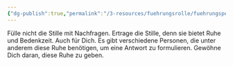 ```yaml
---
{"dg-publish":true,"permalink":"/3-resources/fuehrungsrolle/fuehrungspersoenlichkeit/the-coaching-habit-von-michael-stanier/get-comfortable-with-silence/","title":"Get Comfortable with Silence","created":"2024-12-08T22:59:30.826+01:00","updated":"2024-12-08T23:31:13.002+01:00"}
---
```



Fülle nicht die Stille mit Nachfragen. Ertrage die Stille, denn sie bietet Ruhe und Bedenkzeit. Auch für Dich. Es gibt verschiedene Personen, die unter anderem diese Ruhe benötigen, um eine Antwort zu formulieren. Gewöhne Dich daran, diese Ruhe zu geben.
